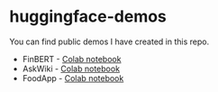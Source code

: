 # huggingface-demos

You can find public demos I have created in this repo.

- FinBERT - [Colab notebook](https://bit.ly/raj_finbert)
- AskWiki - [Colab notebook](https://bit.ly/raj_askwiki)
- FoodApp - [Colab notebook](https://bit.ly/raj_foodapp)

